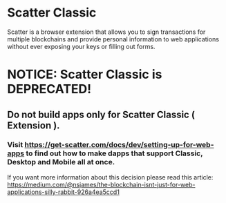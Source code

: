 # Scatter Classic

Scatter is a browser extension that allows you to sign transactions for multiple blockchains and provide personal information to web applications without ever exposing your keys or filling out forms.

# NOTICE: Scatter Classic is DEPRECATED!
## Do not build apps only for Scatter Classic ( Extension ).

### Visit https://get-scatter.com/docs/dev/setting-up-for-web-apps to find out how to make dapps that support Classic, Desktop and Mobile all at once. 

If you want more information about this decision please read this article: https://medium.com/@nsjames/the-blockchain-isnt-just-for-web-applications-silly-rabbit-926a4ea5ccd1



